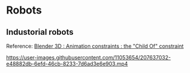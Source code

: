 # Robots

## Industorial robots

Reference: [Blender 3D : Animation constraints : the "Child Of" constraint](https://youtu.be/NsdRUk807qk)

https://user-images.githubusercontent.com/11053654/207637032-e48882db-6efd-46cb-8233-7d6ad3e6e903.mp4

